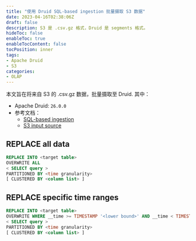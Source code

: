 ```yaml
---
title: "使用 Druid SQL-based ingestion 批量摄取 S3 数据"
date: 2023-04-16T02:38:06Z
draft: false
description: S3 是 .csv.gz 格式，Druid 是 segments 格式。
hideToc: false
enableToc: true
enableTocContent: false
tocPosition: inner
tags:
- Apache Druid
- S3
categories:
- OLAP
---
```


本文旨在将来自 S3 的 .csv.gz 数据，批量摄取至 Druid. 其中：

- Apache Druid: `26.0.0`
- 参考文档：
  - <a href="https://druid.apache.org/docs/latest/multi-stage-query/index.html" target="_blank">SQL-based ingestion</a>
  - <a href="https://druid.apache.org/docs/latest/ingestion/native-batch-input-sources.html#s3-input-source" target="_blank">S3 input source</a>

## REPLACE all data

```sql
REPLACE INTO <target table>
OVERWRITE ALL
< SELECT query >
PARTITIONED BY <time granularity>
[ CLUSTERED BY <column list> ]
```

## REPLACE specific time ranges

```sql
REPLACE INTO <target table>
OVERWRITE WHERE __time >= TIMESTAMP '<lower bound>' AND __time < TIMESTAMP '<upper bound>'
< SELECT query >
PARTITIONED BY <time granularity>
[ CLUSTERED BY <column list> ]
```